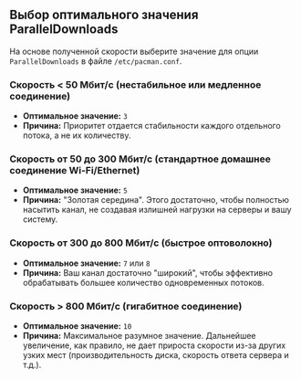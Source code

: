 ## Выбор оптимального значения ParallelDownloads

На основе полученной скорости выберите значение для опции `ParallelDownloads` в файле `/etc/pacman.conf`.

### Скорость < 50 Мбит/с (нестабильное или медленное соединение)
*   **Оптимальное значение:** `3`
*   **Причина:** Приоритет отдается стабильности каждого отдельного потока, а не их количеству.

### Скорость от 50 до 300 Мбит/с (стандартное домашнее соединение Wi-Fi/Ethernet)
*   **Оптимальное значение:** `5`
*   **Причина:** "Золотая середина". Этого достаточно, чтобы полностью насытить канал, не создавая излишней нагрузки на серверы и вашу систему.

### Скорость от 300 до 800 Мбит/с (быстрое оптоволокно)
*   **Оптимальное значение:** `7` или `8`
*   **Причина:** Ваш канал достаточно "широкий", чтобы эффективно обрабатывать большее количество одновременных потоков.

### Скорость > 800 Мбит/с (гигабитное соединение)
*   **Оптимальное значение:** `10`
*   **Причина:** Максимальное разумное значение. Дальнейшее увеличение, как правило, не дает прироста скорости из-за других узких мест (производительность диска, скорость ответа сервера и т.д.).